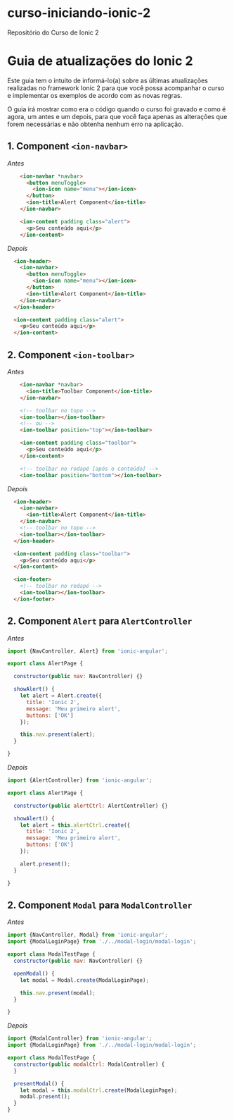 # curso-iniciando-ionic-2
Repositório do Curso de Ionic 2

# Guia de atualizações do Ionic 2

Este guia tem o intuito de informá-lo(a) sobre as últimas atualizações realizadas no framework Ionic 2 para que você possa acompanhar o curso e implementar os exemplos de acordo com as novas regras.

O guia irá mostrar como era o código quando o curso foi gravado e como é agora, um antes e um depois, para que você faça apenas as alterações que forem necessárias e não obtenha nenhum erro na aplicação.


## 1. Component ```<ion-navbar>```

*Antes*
```html
    <ion-navbar *navbar>
      <button menuToggle>
        <ion-icon name="menu"></ion-icon>
      </button>
      <ion-title>Alert Component</ion-title>
    </ion-navbar>

    <ion-content padding class="alert">
      <p>Seu conteúdo aqui</p>
    </ion-content>
```

*Depois*
```html
  <ion-header>
    <ion-navbar>
      <button menuToggle>
        <ion-icon name="menu"></ion-icon>
      </button>
      <ion-title>Alert Component</ion-title>
    </ion-navbar>
  </ion-header>

  <ion-content padding class="alert">
    <p>Seu conteúdo aqui</p>
  </ion-content>
```


## 2. Component ```<ion-toolbar>```

*Antes*
```html
    <ion-navbar *navbar>
      <ion-title>Toolbar Component</ion-title>
    </ion-navbar>

    <!-- toolbar no topo -->
    <ion-toolbar></ion-toolbar>
    <!-- ou -->
    <ion-toolbar position="top"></ion-toolbar>

    <ion-content padding class="toolbar">
      <p>Seu conteúdo aqui</p>
    </ion-content>

    <!-- toolbar no rodapé [após o conteúdo] -->
    <ion-toolbar position="bottom"></ion-toolbar>
```

*Depois*
```html
  <ion-header>
    <ion-navbar>
      <ion-title>Alert Component</ion-title>
    </ion-navbar>
    <!-- toolbar no topo -->
    <ion-toolbar></ion-toolbar>
  </ion-header>

  <ion-content padding class="toolbar">
    <p>Seu conteúdo aqui</p>
  </ion-content>

  <ion-footer>
    <!-- toolbar no rodapé -->
    <ion-toolbar></ion-toolbar>
  </ion-footer>
```

## 2. Component ```Alert``` para ```AlertController```
*Antes*
```javascript
import {NavController, Alert} from 'ionic-angular';

export class AlertPage {

  constructor(public nav: NavController) {}

  showAlert() {
    let alert = Alert.create({
      title: 'Ionic 2',
      message: 'Meu primeiro alert',
      buttons: ['OK']
    });

    this.nav.present(alert);
  }

}
```

*Depois*
```javascript
import {AlertController} from 'ionic-angular';

export class AlertPage {

  constructor(public alertCtrl: AlertController) {}

  showAlert() {
    let alert = this.alertCtrl.create({
      title: 'Ionic 2',
      message: 'Meu primeiro alert',
      buttons: ['OK']
    });

    alert.present();
  }

}
```

## 2. Component ```Modal``` para ```ModalController```
*Antes*
```javascript
import {NavController, Modal} from 'ionic-angular';
import {ModalLoginPage} from './../modal-login/modal-login';

export class ModalTestPage {
  constructor(public nav: NavController) {}

  openModal() {
    let modal = Modal.create(ModalLoginPage);

    this.nav.present(modal);
  }

}
```

*Depois*
```javascript
import {ModalController} from 'ionic-angular';
import {ModalLoginPage} from './../modal-login/modal-login';

export class ModalTestPage {
  constructor(public modalCtrl: ModalController) {
  }

  presentModal() {
    let modal = this.modalCtrl.create(ModalLoginPage);
    modal.present();
  }
}
```
